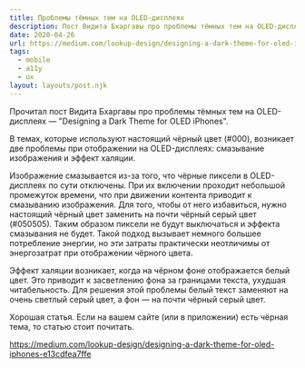 ```yaml
---
title: Проблемы тёмных тем на OLED-дисплеях
description: Пост Видита Бхаргавы про проблемы тёмных тем на OLED-дисплеях
date: 2020-04-26
url: https://medium.com/lookup-design/designing-a-dark-theme-for-oled-iphones-e13cdfea7ffe
tags:
  - mobile
  - a11y
  - ux
layout: layouts/post.njk
---
```

Прочитал пост Видита Бхаргавы про проблемы тёмных тем на OLED-дисплеях — "Designing a Dark Theme for OLED iPhones".

В темах, которые используют настоящий чёрный цвет (#000), возникает две проблемы при отображении на OLED-дисплеях: смазывание изображения и эффект халяции.

Изображение смазывается из-за того, что чёрные пиксели в OLED-дисплеях по сути отключены. При их включении проходит небольшой промежуток времени, что при движении контента приводит к смазыванию изображения. Для того, чтобы от него избавиться, нужно настоящий чёрный цвет заменить на почти чёрный серый цвет (#050505). Таким образом пиксели не будут выключаться и эффекта смазывания не будет. Такой подход вызывает немного большее потребление энергии, но эти затраты практически неотличимы от энергозатрат при отображении чёрного цвета.

Эффект халяции возникает, когда на чёрном фоне отображается белый цвет. Это приводит к засветлению фона за границами текста, ухудшая читабельность. Для решения этой проблемы белый текст заменяют на очень светлый серый цвет, а фон — на почти чёрный серый цвет.

Хорошая статья. Если на вашем сайте (или в приложении) есть чёрная тема, то статью стоит почитать.

https://medium.com/lookup-design/designing-a-dark-theme-for-oled-iphones-e13cdfea7ffe
